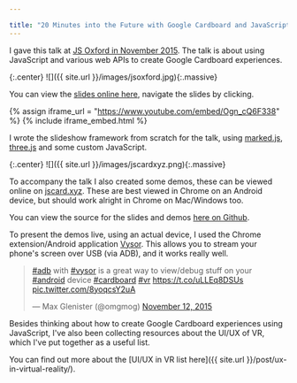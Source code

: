 ```yaml
---

title: "20 Minutes into the Future with Google Cardboard and JavaScript"
---
```


I gave this talk at [JS Oxford in November 2015](http://jsoxford.com/2015/Javascript-Story-Time/). The talk is about using JavaScript and various web APIs to create Google Cardboard experiences.

<!-- more -->

{:.center}
![]({{ site.url }}/images/jsoxford.jpg){:.massive}

You can view the [slides online here](https://blog.omgmog.net/talk-jsoxford-20-minutes-into-the-future/), navigate the slides by clicking.

{% assign iframe_url = "https://www.youtube.com/embed/Ogn_cQ6F338" %}
{% include iframe_embed.html %}

I wrote the slideshow framework from scratch for the talk, using [marked.js](https://github.com/chjj/marked), [three.js](https://github.com/mrdoob/three.js/) and some custom JavaScript.

{:.center}
![]({{ site.url }}/images/jscardxyz.png){:.massive}

To accompany the talk I also created some demos, these can be viewed online on [jscard.xyz](https://jscard.xyz). These are best viewed in Chrome on an Android device, but should work alright in Chrome on Mac/Windows too.

You can view the source for the slides and demos [here on Github](https://github.com/omgmog/talk-jsoxford-20-minutes-into-the-future).

To present the demos live, using an actual device, I used the Chrome extension/Android application [Vysor](http://www.vysor.io/). This allows you to stream your phone's screen over USB (via ADB), and it works really well.

<div style="width:500px; margin: auto">
<blockquote class="twitter-tweet" data-lang="en"><p lang="en" dir="ltr"><a href="https://twitter.com/hashtag/adb?src=hash">#adb</a> with <a href="https://twitter.com/hashtag/vysor?src=hash">#vysor</a> is a great way to view/debug stuff on your <a href="https://twitter.com/hashtag/android?src=hash">#android</a> device <a href="https://twitter.com/hashtag/cardboard?src=hash">#cardboard</a> <a href="https://twitter.com/hashtag/vr?src=hash">#vr</a> <a href="https://t.co/uLLEq8DSUs">https://t.co/uLLEq8DSUs</a> <a href="https://t.co/8yoqcsY2uA">pic.twitter.com/8yoqcsY2uA</a></p>&mdash; Max Glenister (@omgmog) <a href="https://twitter.com/omgmog/status/664830711090819076">November 12, 2015</a></blockquote>
<script async src="//platform.twitter.com/widgets.js" charset="utf-8"></script>
</div>

Besides thinking about how to create Google Cardboard experiences using JavaScript, I've also been collecting resources about the UI/UX of VR, which I've put together as a useful list.

You can find out more about the [UI/UX in VR list here]({{ site.url }}/post/ux-in-virtual-reality/).
